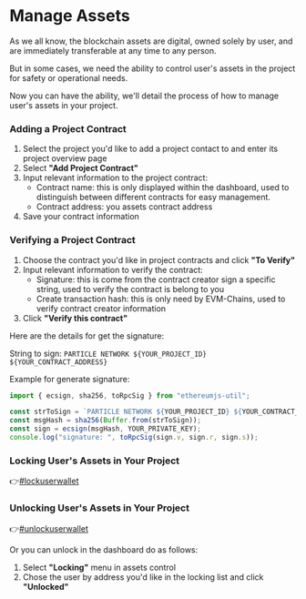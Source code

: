 # Manage Assets

As we all know, the blockchain assets are digital, owned solely by user, and are immediately transferable at any time to any person.&#x20;

But in some cases, we need the ability to control user's assets in the project for safety or operational needs.

Now you can have the ability, we'll detail the process of how to manage user's assets in your project.

### Adding a Project Contract

1. Select the project you'd like to add a project contact to and enter its project overview page
2. Select **"Add Project Contract"**
3. Input relevant information to the project contract:
   * Contract name: this is only displayed within the dashboard, used to distinguish between different contracts for easy management.
   * Contract address: you assets contract address
4. Save your contract information

### Verifying a Project Contract

1. Choose the contract you'd like in project contracts and click **"To Verify"**&#x20;
2. Input relevant information to verify the contract:
   * Signature: this is come from the contract creator sign a specific string, used to verify the contract is belong to you
   * Create transaction hash: this is only need by EVM-Chains, used to verify contract creator information
3. Click **"Verify this contract"**

Here are the details for get the signature:

String to sign: `PARTICLE NETWORK ${YOUR_PROJECT_ID} ${YOUR_CONTRACT_ADDRESS}`

Example for generate signature:

```javascript
import { ecsign, sha256, toRpcSig } from "ethereumjs-util";

const strToSign = `PARTICLE NETWORK ${YOUR_PROJECT_ID} ${YOUR_CONTRACT_ADDRESS}`;
const msgHash = sha256(Buffer.from(strToSign));
const sign = ecsign(msgHash, YOUR_PRIVATE_KEY);
console.log("signature: ", toRpcSig(sign.v, sign.r, sign.s));
```

### Locking User's Assets in Your Project

👉[#lockuserwallet](../auth-service/sdks/server-api.md#lockuserwallet "mention")&#x20;

### Unlocking User's Assets in Your Project

👉[#unlockuserwallet](../auth-service/sdks/server-api.md#unlockuserwallet "mention")

Or you can unlock in the dashboard do as follows:

1. &#x20;Select **"Locking"** menu in assets control
2. Chose the user by address you'd like in the locking list and click **"Unlocked"**

